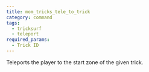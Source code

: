 ```yaml
---
title: mom_tricks_tele_to_trick
category: command
tags:
  - tricksurf
  - teleport
required_params: 
  - Trick ID
---
```


Teleports the player to the start zone of the given trick.
